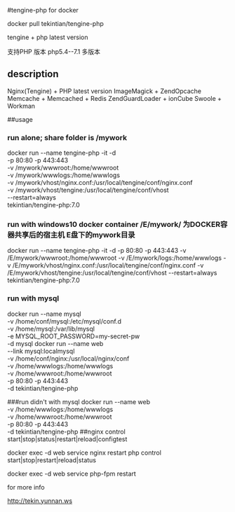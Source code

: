#tengine-php for docker

docker pull tekintian/tengine-php

tengine + php latest version

支持PHP 版本 php5.4--7.1 多版本

## description

Nginx(Tengine) + PHP latest version
ImageMagick + ZendOpcache
Memcache + Memcached + Redis
ZendGuardLoader + ionCube
Swoole + Workman

##usage

### run alone; share folder is /mywork

docker run --name tengine-php -it -d \
 -p 80:80 -p 443:443 \
 -v /mywork/wwwroot:/home/wwwroot \
 -v /mywork/wwwlogs:/home/wwwlogs \
 -v /mywork/vhost/nginx.conf:/usr/local/tengine/conf/nginx.conf \
 -v /mywork/vhost/tengine:/usr/local/tengine/conf/vhost \
 --restart=always \
 tekintian/tengine-php:7.0

### run with  windows10 docker container  /E/mywork/ 为DOCKER容器共享后的宿主机 E盘下的mywork目录

docker run --name tengine-php -it -d  -p 80:80 -p 443:443 -v /E/mywork/wwwroot:/home/wwwroot -v /E/mywork/logs:/home/wwwlogs -v /E/mywork/vhost/nginx.conf:/usr/local/tengine/conf/nginx.conf -v /E/mywork/vhost/tengine:/usr/local/tengine/conf/vhost --restart=always tekintian/tengine-php:7.0




### run with mysql
docker run --name mysql \
           -v /home/conf/mysql:/etc/mysql/conf.d \
           -v /home/mysql:/var/lib/mysql \
           -e MYSQL_ROOT_PASSWORD=my-secret-pw \
           -d mysql
docker run --name web \
           --link mysql:localmysql \
           -v /home/conf/nginx:/usr/local/nginx/conf \
           -v /home/wwwlogs:/home/wwwlogs \
           -v /home/wwwroot:/home/wwwroot \
           -p 80:80 -p 443:443 \
           -d tekintian/tengine-php

###run didn't with mysql
docker run --name web \
           -v /home/wwwlogs:/home/wwwlogs \
           -v /home/wwwroot:/home/wwwroot \
           -p 80:80 -p 443:443 \
           -d tekintian/tengine-php
##nginx control
start|stop|status|restart|reload|configtest

docker exec -d web service nginx restart
php control
start|stop|restart|reload|status

docker exec -d web service php-fpm restart



for more info

http://tekin.yunnan.ws

